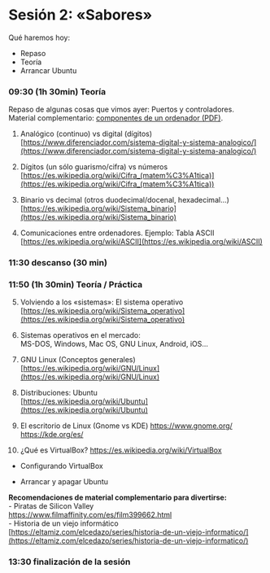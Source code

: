 # Sesión 2: «Sabores»

Qué haremos hoy:
- Repaso
- Teoría
- Arrancar Ubuntu

### 09:30 (1h 30min) Teoría  

Repaso de algunas cosas que vimos ayer: Puertos y controladores.  
Material complementario: [componentes de un ordenador (PDF)](../recursos/componentes-ordenador.pdf).

1. Analógico (continuo) vs digital (dígitos)  
    [https://www.diferenciador.com/sistema-digital-y-sistema-analogico/](https://www.diferenciador.com/sistema-digital-y-sistema-analogico/)
    
2.  Dígitos (un sólo guarismo/cifra) vs números  
    [https://es.wikipedia.org/wiki/Cifra_(matem%C3%A1tica)](https://es.wikipedia.org/wiki/Cifra_(matem%C3%A1tica))
    
3.  Binario vs decimal (otros duodecimal/docenal, hexadecimal…)  
    [https://es.wikipedia.org/wiki/Sistema_binario](https://es.wikipedia.org/wiki/Sistema_binario)
    
4.  Comunicaciones entre ordenadores. Ejemplo: Tabla ASCII  
    [https://es.wikipedia.org/wiki/ASCII](https://es.wikipedia.org/wiki/ASCII)

### 11:30 descanso (30 min)  

### 11:50 (1h 30min) Teoría / Práctica

5.  Volviendo a los «sistemas»: El sistema operativo  
    [https://es.wikipedia.org/wiki/Sistema_operativo](https://es.wikipedia.org/wiki/Sistema_operativo)
    
6.  Sistemas operativos en el mercado:  
    MS-DOS, Windows, Mac OS, GNU Linux, Android, iOS...
    
7.  GNU Linux (Conceptos generales)  
    [https://es.wikipedia.org/wiki/GNU/Linux](https://es.wikipedia.org/wiki/GNU/Linux)
    
8.  Distribuciones: Ubuntu  
    [https://es.wikipedia.org/wiki/Ubuntu](https://es.wikipedia.org/wiki/Ubuntu)  

9. El escritorio de Linux (Gnome vs KDE)
	https://www.gnome.org/  
	https://kde.org/es/  

10. ¿Qué es VirtualBox?
https://es.wikipedia.org/wiki/VirtualBox

- Configurando VirtualBox

- Arrancar y apagar Ubuntu

**Recomendaciones de material complementario para divertirse:**  
	- Piratas de Silicon Valley  
	https://www.filmaffinity.com/es/film399662.html  
    - Historia de un viejo informático  
    [https://eltamiz.com/elcedazo/series/historia-de-un-viejo-informatico/](https://eltamiz.com/elcedazo/series/historia-de-un-viejo-informatico/)   

### 13:30 finalización de la sesión